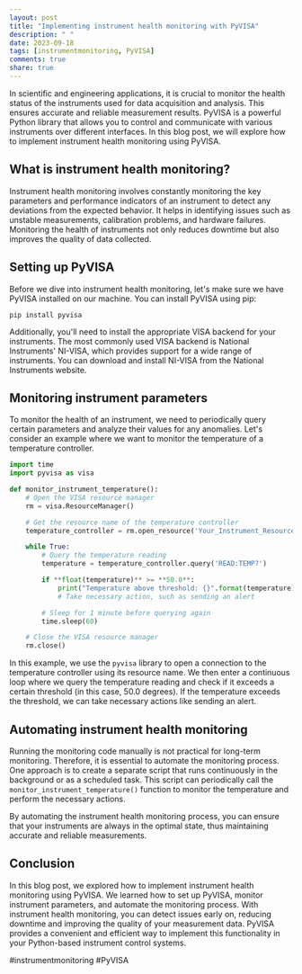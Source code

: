 ```yaml
---
layout: post
title: "Implementing instrument health monitoring with PyVISA"
description: " "
date: 2023-09-18
tags: [instrumentmonitoring, PyVISA]
comments: true
share: true
---
```


In scientific and engineering applications, it is crucial to monitor the health status of the instruments used for data acquisition and analysis. This ensures accurate and reliable measurement results. PyVISA is a powerful Python library that allows you to control and communicate with various instruments over different interfaces. In this blog post, we will explore how to implement instrument health monitoring using PyVISA.

## What is instrument health monitoring?

Instrument health monitoring involves constantly monitoring the key parameters and performance indicators of an instrument to detect any deviations from the expected behavior. It helps in identifying issues such as unstable measurements, calibration problems, and hardware failures. Monitoring the health of instruments not only reduces downtime but also improves the quality of data collected.

## Setting up PyVISA

Before we dive into instrument health monitoring, let's make sure we have PyVISA installed on our machine. You can install PyVISA using pip:

```
pip install pyvisa
```

Additionally, you'll need to install the appropriate VISA backend for your instruments. The most commonly used VISA backend is National Instruments' NI-VISA, which provides support for a wide range of instruments. You can download and install NI-VISA from the National Instruments website.

## Monitoring instrument parameters

To monitor the health of an instrument, we need to periodically query certain parameters and analyze their values for any anomalies. Let's consider an example where we want to monitor the temperature of a temperature controller.

```python
import time
import pyvisa as visa

def monitor_instrument_temperature():
    # Open the VISA resource manager
    rm = visa.ResourceManager()

    # Get the resource name of the temperature controller
    temperature_controller = rm.open_resource('Your_Instrument_Resource_Name')

    while True:
        # Query the temperature reading
        temperature = temperature_controller.query('READ:TEMP?')

        if **float(temperature)** >= **50.0**:
            print("Temperature above threshold: {}".format(temperature))
            # Take necessary action, such as sending an alert

        # Sleep for 1 minute before querying again
        time.sleep(60)

    # Close the VISA resource manager
    rm.close()
```

In this example, we use the `pyvisa` library to open a connection to the temperature controller using its resource name. We then enter a continuous loop where we query the temperature reading and check if it exceeds a certain threshold (in this case, 50.0 degrees). If the temperature exceeds the threshold, we can take necessary actions like sending an alert.

## Automating instrument health monitoring

Running the monitoring code manually is not practical for long-term monitoring. Therefore, it is essential to automate the monitoring process. One approach is to create a separate script that runs continuously in the background or as a scheduled task. This script can periodically call the `monitor_instrument_temperature()` function to monitor the temperature and perform the necessary actions.

By automating the instrument health monitoring process, you can ensure that your instruments are always in the optimal state, thus maintaining accurate and reliable measurements.

## Conclusion

In this blog post, we explored how to implement instrument health monitoring using PyVISA. We learned how to set up PyVISA, monitor instrument parameters, and automate the monitoring process. With instrument health monitoring, you can detect issues early on, reducing downtime and improving the quality of your measurement data. PyVISA provides a convenient and efficient way to implement this functionality in your Python-based instrument control systems.

#instrumentmonitoring #PyVISA